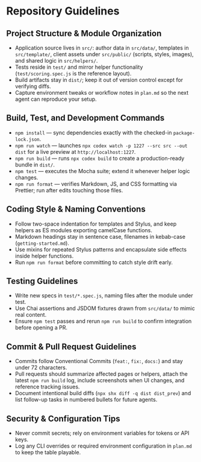 # Repository Guidelines

## Project Structure & Module Organization
- Application source lives in `src/`: author data in `src/data/`, templates in `src/template/`, client assets under `src/public/` (scripts, styles, images), and shared logic in `src/helpers/`.
- Tests reside in `test/` and mirror helper functionality (`test/scoring.spec.js` is the reference layout).
- Build artifacts stay in `dist/`; keep it out of version control except for verifying diffs.
- Capture environment tweaks or workflow notes in `plan.md` so the next agent can reproduce your setup.

## Build, Test, and Development Commands
- `npm install` — sync dependencies exactly with the checked-in `package-lock.json`.
- `npm run watch` — launches `npx codex watch -p 1227 --src src --out dist` for a live preview at `http://localhost:1227`.
- `npm run build` — runs `npx codex build` to create a production-ready bundle in `dist/`.
- `npm test` — executes the Mocha suite; extend it whenever helper logic changes.
- `npm run format` — verifies Markdown, JS, and CSS formatting via Prettier; run after edits touching those files.

## Coding Style & Naming Conventions
- Follow two-space indentation for templates and Stylus, and keep helpers as ES modules exporting camelCase functions.
- Markdown headings stay in sentence case, filenames in kebab-case (`getting-started.md`).
- Use mixins for repeated Stylus patterns and encapsulate side effects inside helper functions.
- Run `npm run format` before committing to catch style drift early.

## Testing Guidelines
- Write new specs in `test/*.spec.js`, naming files after the module under test.
- Use Chai assertions and JSDOM fixtures drawn from `src/data/` to mimic real content.
- Ensure `npm test` passes and rerun `npm run build` to confirm integration before opening a PR.

## Commit & Pull Request Guidelines
- Commits follow Conventional Commits (`feat:`, `fix:`, `docs:`) and stay under 72 characters.
- Pull requests should summarize affected pages or helpers, attach the latest `npm run build` log, include screenshots when UI changes, and reference tracking issues.
- Document intentional build diffs (`npx shx diff -q dist dist_prev`) and list follow-up tasks in numbered bullets for future agents.

## Security & Configuration Tips
- Never commit secrets; rely on environment variables for tokens or API keys.
- Log any CLI overrides or required environment configuration in `plan.md` to keep the table playable.
